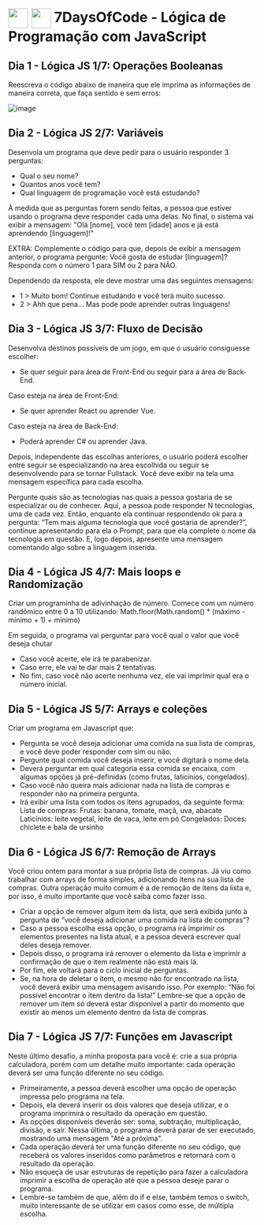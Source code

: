 <h1>
    <img align="center" width="40px" src="https://encrypted-tbn0.gstatic.com/images?q=tbn:ANd9GcSq-7P6VXwMhcSiPXAAeMwVW4mD_mj-slYTlPapw-NYfA&s"></a>
    <img align="center" width="40px" src="https://upload.wikimedia.org/wikipedia/commons/6/6a/JavaScript-logo.png"></a>
    <span>7DaysOfCode - Lógica de Programação com JavaScript</span>
</h1>

## Dia 1 - Lógica JS 1/7: Operações Booleanas
Reescreva o código abaixo de maneira que ele imprima as informações de maneira correta, que faça sentido e sem erros:

![image](https://github.com/leticiamatie/7DaysOfCode/assets/89943392/65229e9b-99cd-47f1-9e6d-9f1d4541b1d4)

## Dia 2 - Lógica JS 2/7: Variáveis
Desenvola um programa que deve pedir para o usuário responder 3 perguntas:
- Qual o seu nome?
- Quantos anos você tem?
- Qual linguagem de programação você está estudando?

À medida que as perguntas forem sendo feitas, a pessoa que estiver usando o programa deve responder cada uma delas. No final, o sistema vai exibir a mensagem: "Olá [nome], você tem [idade] anos e já está aprendendo [linguagem]!"

EXTRA:
Complemente o código para que, depois de exibir a mensagem anterior, o programa pergunte:
Você gosta de estudar [linguagem]? Responda com o número 1 para SIM ou 2 para NÃO.

Dependendo da resposta, ele deve mostrar uma das seguintes mensagens:
- 1 > Muito bom! Continue estudando e você terá muito sucesso.
- 2 > Ahh que pena... Mas pode pode aprender outras linguagens!

## Dia 3 - Lógica JS 3/7: Fluxo de Decisão
Desenvolva destinos possíveis de um jogo, em que o usuário consiguesse escolher:
- Se quer seguir para área de Front-End ou seguir para a área de Back-End.

Caso esteja na área de Front-End: 
- Se quer aprender React ou aprender Vue. 

Caso esteja na área de Back-End:
- Poderá aprender C# ou aprender Java.

Depois, independente das escolhas anteriores, o usuário poderá escolher entre seguir se especializando na área escolhida ou seguir se desenvolvendo para se tornar Fullstack. Você deve exibir na tela uma mensagem específica para cada escolha.

Pergunte quais são as tecnologias nas quais a pessoa gostaria de se especializar ou de conhecer. Aqui, a pessoa pode responder N tecnologias, uma de cada vez. Então, enquanto ela continuar respondendo ok para a pergunta: “Tem mais alguma tecnologia que você gostaria de aprender?”, continue apresentando para ela o Prompt, para que ela complete o nome da tecnologia em questão. E, logo depois, apresente uma mensagem comentando algo sobre a linguagem inserida.

## Dia 4 - Lógica JS 4/7: Mais loops e Randomização
Criar um programinha de adivinhação de número. Comece com um  número randômico entre 0 a 10 utilizando: Math.floor(Math.random() * (máximo - mínimo + 1) + mínimo)

Em seguida, o programa vai perguntar para você qual o valor que você deseja chutar 
- Caso você acerte, ele irá te parabenizar. 
- Caso erre, ele vai te dar mais 2 tentativas.
- No fim, caso você não acerte nenhuma vez, ele vai imprimir qual era o número inicial.

## Dia 5 - Lógica JS 5/7: Arrays e coleções
  Criar um programa em Javascript que: 
- Pergunta se você deseja adicionar uma comida na sua lista de compras, e você deve poder responder com sim ou não.
- Pergunte qual comida você deseja inserir, e você digitará o nome dela.
- Deverá perguntar em qual categoria essa comida se encaixa, com algumas opções já pré-definidas (como frutas, laticínios, congelados).
- Caso você não queira mais adicionar nada na lista de compras e responder não na primeira pergunta.
- Irá exibir uma lista com todos os itens agrupados, da seguinte forma:
Lista de compras:
    Frutas: banana, tomate, maçã, uva, abacate
    Laticínios: leite vegetal, leite de vaca, leite em pó
    Congelados:
    Doces: chiclete e bala de ursinho

## Dia 6 - Lógica JS 6/7: Remoção de Arrays
Você criou ontem para montar a sua própria lista de compras. Já viu como trabalhar com arrays de forma simples, adicionando itens na sua lista de compras.
Outra operação muito comum é a de remoção de itens da lista e, por isso, é muito importante que você saiba como fazer isso.

- Criar a opção de remover algum item da lista, que será exibida junto à pergunta de “você deseja adicionar uma comida na lista de compras”?
- Caso a pessoa escolha essa opção, o programa irá imprimir os elementos presentes na lista atual, e a pessoa deverá escrever qual deles deseja remover.
- Depois disso, o programa irá remover o elemento da lista e imprimir a confirmação de que o item realmente não está mais lá.
- Por fim, ele voltará para o ciclo inicial de perguntas.
- Se, na hora de deletar o item, o mesmo não for encontrado na lista, você deverá exibir uma mensagem avisando isso.
Por exemplo: “Não foi possível encontrar o item dentro da lista!”
Lembre-se que a opção de remover um item só deverá estar disponível a partir do momento que existir ao menos um elemento dentro da lista de compras.

## Dia 7 - Lógica JS 7/7: Funções em Javascript
Neste último desafio, a minha proposta para você é: crie a sua própria calculadora, porém com um detalhe muito importante: cada operação deverá ser uma função diferente no seu código.
- Primeiramente, a pessoa deverá escolher uma opção de operação impressa pelo programa na tela.
- Depois, ela deverá inserir os dois valores que deseja utilizar, e o programa imprimirá o resultado da operação em questão.
- As opções disponíveis deverão ser: soma, subtração, multiplicação, divisão, e sair. Nessa última, o programa deverá parar de ser executado, mostrando uma mensagem "Até a próxima".
- Cada operação deverá ter uma função diferente no seu código, que receberá os valores inseridos como parâmetros e retornará com o resultado da operação.
- Não esqueça de usar estruturas de repetição para fazer a calculadora imprimir a escolha de operação até que a pessoa deseje parar o programa.
- Lembre-se também de que, além do if e else, também temos o switch, muito interessante de se utilizar em casos como esse, de múltipla escolha.
